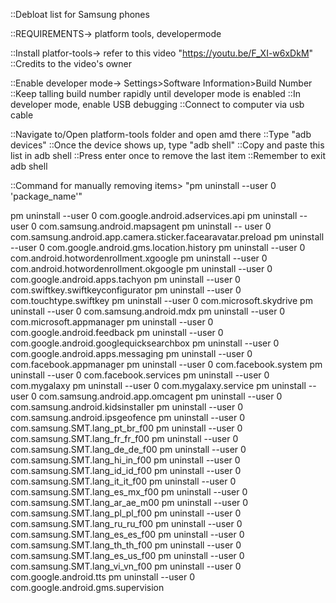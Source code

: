 ::Debloat list for Samsung phones

::REQUIREMENTS-> platform tools, developermode

::Install platfor-tools-> refer to this video "https://youtu.be/F_XI-w6xDkM"
::Credits to the video's owner

::Enable developer mode-> Settings>Software Information>Build Number
::Keep talling build number rapidly until developer mode is enabled
::In developer mode, enable USB debugging
::Connect to computer via usb cable

::Navigate to/Open platform-tools folder and open amd there
::Type "adb devices"
::Once the device shows up, type "adb shell"
::Copy and paste this list in adb shell
::Press enter once to remove the last item
::Remember to exit adb shell

::Command for manually removing items> "pm uninstall --user 0 'package_name'"

pm uninstall --user 0 com.google.android.adservices.api
pm uninstall --user 0 com.samsung.android.mapsagent
pm uninstall -- user 0 com.samsung.android.app.camera.sticker.facearavatar.preload
pm uninstall --user 0 com.google.android.gms.location.history
pm uninstall --user 0 com.android.hotwordenrollment.xgoogle
pm uninstall --user 0 com.android.hotwordenrollment.okgoogle
pm uninstall --user 0 com.google.android.apps.tachyon
pm uninstall --user 0 com.swiftkey.swiftkeyconfigurator
pm uninstall --user 0 com.touchtype.swiftkey
pm uninstall --user 0 com.microsoft.skydrive
pm uninstall --user 0 com.samsung.android.mdx
pm uninstall --user 0 com.microsoft.appmanager
pm uninstall --user 0 com.google.android.feedback
pm uninstall --user 0 com.google.android.googlequicksearchbox
pm uninstall --user 0 com.google.android.apps.messaging
pm uninstall --user 0 com.facebook.appmanager
pm uninstall --user 0 com.facebook.system
pm uninstall --user 0 com.facebook.services
pm uninstall --user 0 com.mygalaxy
pm uninstall --user 0 com.mygalaxy.service
pm uninstall --user 0 com.samsung.android.app.omcagent
pm uninstall --user 0 com.samsung.android.kidsinstaller
pm uninstall --user 0 com.samsung.android.ipsgeofence
pm uninstall --user 0 com.samsung.SMT.lang_pt_br_f00
pm uninstall --user 0 com.samsung.SMT.lang_fr_fr_f00
pm uninstall --user 0 com.samsung.SMT.lang_de_de_f00
pm uninstall --user 0 com.samsung.SMT.lang_hi_in_f00
pm uninstall --user 0 com.samsung.SMT.lang_id_id_f00
pm uninstall --user 0 com.samsung.SMT.lang_it_it_f00
pm uninstall --user 0 com.samsung.SMT.lang_es_mx_f00
pm uninstall --user 0 com.samsung.SMT.lang_ar_ae_m00
pm uninstall --user 0 com.samsung.SMT.lang_pl_pl_f00
pm uninstall --user 0 com.samsung.SMT.lang_ru_ru_f00
pm uninstall --user 0 com.samsung.SMT.lang_es_es_f00
pm uninstall --user 0 com.samsung.SMT.lang_th_th_f00
pm uninstall --user 0 com.samsung.SMT.lang_es_us_f00
pm uninstall --user 0 com.samsung.SMT.lang_vi_vn_f00
pm uninstall --user 0 com.google.android.tts
pm uninstall --user 0 com.google.android.gms.supervision
